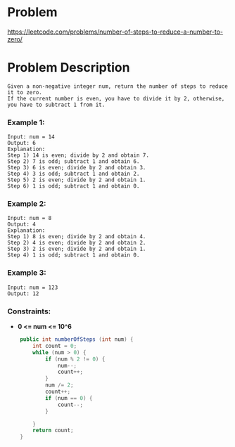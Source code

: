 # Problem
https://leetcode.com/problems/number-of-steps-to-reduce-a-number-to-zero/
# Problem Description
```
Given a non-negative integer num, return the number of steps to reduce it to zero. 
If the current number is even, you have to divide it by 2, otherwise, you have to subtract 1 from it.
```
### Example 1:
```
Input: num = 14
Output: 6
Explanation: 
Step 1) 14 is even; divide by 2 and obtain 7. 
Step 2) 7 is odd; subtract 1 and obtain 6.
Step 3) 6 is even; divide by 2 and obtain 3. 
Step 4) 3 is odd; subtract 1 and obtain 2. 
Step 5) 2 is even; divide by 2 and obtain 1. 
Step 6) 1 is odd; subtract 1 and obtain 0.
```
### Example 2:
```
Input: num = 8
Output: 4
Explanation: 
Step 1) 8 is even; divide by 2 and obtain 4. 
Step 2) 4 is even; divide by 2 and obtain 2. 
Step 3) 2 is even; divide by 2 and obtain 1. 
Step 4) 1 is odd; subtract 1 and obtain 0.
```
### Example 3:
```
Input: num = 123
Output: 12
```
### Constraints:
- **0 <= num <= 10^6**

```java
    public int numberOfSteps (int num) {
        int count = 0;
        while (num > 0) {
            if (num % 2 != 0) {
                num--;
                count++;
            }
            num /= 2;
            count++;
            if (num == 0) {
                count--;
            }

        }
        return count;
    }
```
